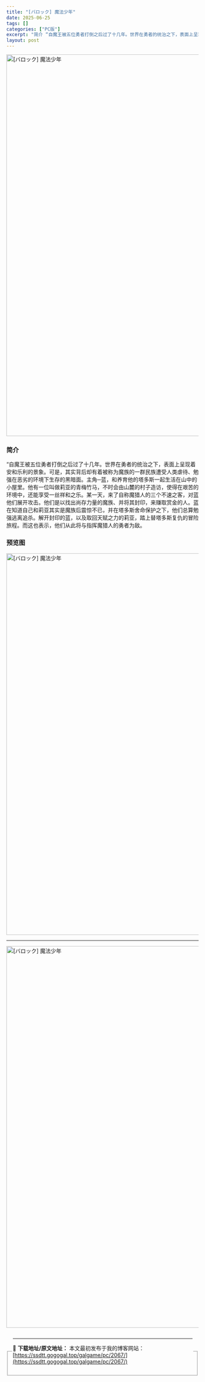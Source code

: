 ```yaml
---
title: "[バロック] 魔法少年"
date: 2025-06-25
tags: []
categories: ["PC版"]
excerpt: "简介 “自魔王被五位勇者打倒之后过了十几年。世界在勇者的统治之下，表面上呈现着安和乐利的景象。可是，其实背后却有着被称为魔族的一群民族遭受人类虐待、勉强在恶劣的环境下生存的黑暗面。主角─蓝，和养育他的塔多斯一起生活在山中的小屋里。他有一位叫做莉亚的青梅竹马，不时会由山麓的村子造访，使得在艰苦的环境中&hellip;"
layout: post
---
```



<p><img decoding="async"   src="https://ssdtt.gogogal.top/wp-content/uploads/2025/06/93b1d-00.webp" loading="lazy" alt="[バロック] 魔法少年" style="display: block; margin-left: auto; margin-right: auto; width: 1000px;" /></p>
<div>
<h3>简介</h3>
</p></div>
<p>“自魔王被五位勇者打倒之后过了十几年。世界在勇者的统治之下，表面上呈现着安和乐利的景象。可是，其实背后却有着被称为魔族的一群民族遭受人类虐待、勉强在恶劣的环境下生存的黑暗面。主角─蓝，和养育他的塔多斯一起生活在山中的小屋里。他有一位叫做莉亚的青梅竹马，不时会由山麓的村子造访，使得在艰苦的环境中，还能享受一丝祥和之乐。某一天，来了自称魔猎人的三个不速之客，对蓝他们展开攻击。他们是以找出尚存力量的魔族、并将其封印，来赚取赏金的人。蓝在知道自己和莉亚其实是魔族后震惊不已，并在塔多斯舍命保护之下，他们总算勉强逃离追杀。解开封印的蓝，以及取回天赋之力的莉亚，踏上替塔多斯复仇的冒险旅程。而这也表示，他们从此将与指挥魔猎人的勇者为敌。</p>
<h3>预览图</h3>
<p><img decoding="async"   src="https://ssdtt.gogogal.top/wp-content/uploads/2025/06/44cc7-01.webp" loading="lazy" alt="[バロック] 魔法少年" style="display: block; margin-left: auto; margin-right: auto; width: 1000px;" /></p>
<hr />
<p><img decoding="async"   src="https://ssdtt.gogogal.top/wp-content/uploads/2025/06/254e7-02.webp" loading="lazy" alt="[バロック] 魔法少年" style="display: block; margin-left: auto; margin-right: auto; width: 1000px;" /></p>
<div> </div>
<fieldset>
<legend>


---
📖 **下载地址/原文地址：** 本文最初发布于我的博客网站：[https://ssdtt.gogogal.top/galgame/pc/2067/](https://ssdtt.gogogal.top/galgame/pc/2067/)
